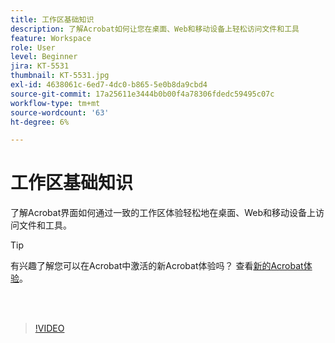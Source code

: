 ```yaml
---
title: 工作区基础知识
description: 了解Acrobat如何让您在桌面、Web和移动设备上轻松访问文件和工具
feature: Workspace
role: User
level: Beginner
jira: KT-5531
thumbnail: KT-5531.jpg
exl-id: 4638061c-6ed7-4dc0-b865-5e0b8da9cbd4
source-git-commit: 17a25611e3444b0b00f4a78306fdedc59495c07c
workflow-type: tm+mt
source-wordcount: '63'
ht-degree: 6%

---
```


# 工作区基础知识

了解Acrobat界面如何通过一致的工作区体验轻松地在桌面、Web和移动设备上访问文件和工具。

>[!TIP]
>
>有兴趣了解您可以在Acrobat中激活的新Acrobat体验吗？ 查看[新的Acrobat体验](new-workspace.md)。

<br> 

>[!VIDEO](https://video.tv.adobe.com/v/337971?quality=12&learn=on&hidetitle=true)

